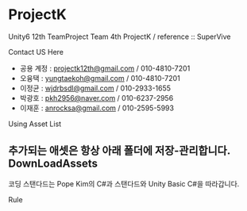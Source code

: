 # ProjectK
Unity6 12th TeamProject Team 4th ProjectK / reference :: SuperVive

Contact US Here
-  공용 계정  :  projectk12th@gmail.com / 010-4810-7201
-  오융택  :  yungtaekoh@gmail.com / 010-4810-7201
-  이정균  :  wjdrbsdl@gmail.com / 010-2933-1655
-  박광호  :  pkh2956@naver.com / 010-6237-2956
-  이재훈  :  anrocksa@gmail.com / 010-2595-5993


Using Asset List

추가되는 애셋은 항상 아래 폴더에 저장-관리합니다.
DownLoadAssets
-  

코딩 스탠다드는 Pope Kim의 C#과 스탠다드와 Unity Basic C#을 따라갑니다.

Rule 
